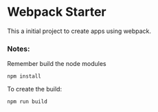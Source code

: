 # Webpack Starter

This a initial project to create apps using webpack.

### Notes:
Remember build the node modules
```
npm install
```

To create the build:
```
npm run build
```